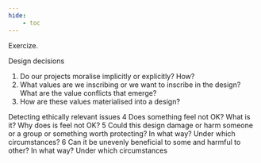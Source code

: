 ```yaml
---
hide:
    - toc
---
```


Exercize.

Design decisions
1. Do our projects moralise implicitly or explicitly? How?
2. What values are we inscribing or we want to inscribe in the
design? What are the value conflicts that emerge?
3. How are these values materialised into a design?

Detecting ethically relevant issues
4 Does something feel not OK? What is it? Why does is feel not OK?
5 Could this design damage or harm someone or a group or something worth protecting? In what way? Under which circumstances?
6 Can it be unevenly beneficial to some and harmful to other? In what way? Under which circumstances